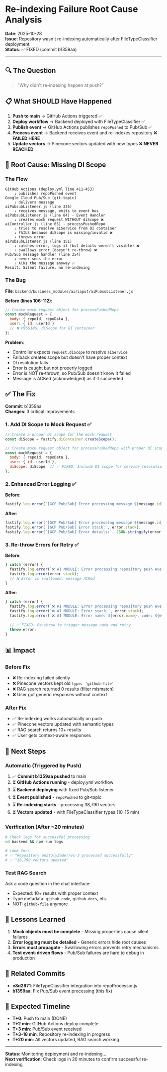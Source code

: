 # Re-indexing Failure Root Cause Analysis

**Date**: 2025-10-28  
**Issue**: Repository wasn't re-indexing automatically after FileTypeClassifier deployment  
**Status**: ✅ FIXED (commit b1359aa)

---

## 🔍 The Question

> "Why didn't re-indexing happen at push?"

## 📋 What SHOULD Have Happened

1. **Push to main** → GitHub Actions triggered ✅
2. **Deploy workflow** → Backend deployed with FileTypeClassifier ✅
3. **Publish event** → GitHub Actions publishes `repoPushed` to Pub/Sub ✅
4. **Process event** → Backend receives event and re-indexes repository ❌ **FAILED HERE**
5. **Update vectors** → Pinecone vectors updated with new types ❌ **NEVER REACHED**

## 🐛 Root Cause: Missing DI Scope

### The Flow

```
GitHub Actions (deploy.yml line 411-453)
    ↓ publishes repoPushed event
Google Cloud Pub/Sub (git-topic)
    ↓ delivers message
aiPubsubListener.js (line 335)
    ↓ receives message, emits to event bus
aiPubsubListener.js (line 84) - Event Handler
    ↓ creates mock request WITHOUT diScope ❌
aiController.js (line 65) - processPushedRepo
    ↓ tries to resolve aiService from DI container
    ↓ FAILS because diScope is missing/invalid ❌
    ↓ throws error
aiPubsubListener.js (line 151)
    ↓ catches error, logs it (but details weren't visible) ❌
    ↓ swallows error (doesn't re-throw) ❌
Pub/Sub message handler (line 354)
    ↓ never sees the error
    ↓ ACKs the message anyway ✅
Result: Silent failure, no re-indexing
```

### The Bug

**File**: `backend/business_modules/ai/input/aiPubsubListener.js`

**Before (lines 106-112)**:
```javascript
// Create mock request object for processPushedRepo
const mockRequest = {
  body: { repoId, repoData },
  user: { id: userId }
  // ❌ MISSING: diScope for DI container
};
```

**Problem**:
- Controller expects `request.diScope` to resolve `aiService`
- Fallback creates scope but doesn't have proper context
- DI resolution fails
- Error is caught but not properly logged
- Error is NOT re-thrown, so Pub/Sub doesn't know it failed
- Message is ACKed (acknowledged) as if it succeeded

## ✅ The Fix

**Commit**: b1359aa  
**Changes**: 3 critical improvements

### 1. Add DI Scope to Mock Request ✅

```javascript
// Create a proper DI scope for the mock request
const diScope = fastify.diContainer.createScope();

// Create mock request object for processPushedRepo with proper DI scope
const mockRequest = {
  body: { repoId, repoData },
  user: { id: userId },
  diScope: diScope  // ✅ FIXED: Include DI scope for service resolution
};
```

### 2. Enhanced Error Logging ✅

**Before**:
```javascript
fastify.log.error(`[GCP Pub/Sub] Error processing message ${message.id}:`, error);
```

**After**:
```javascript
fastify.log.error(`[GCP Pub/Sub] Error processing message ${message.id}: ${error.message}`);
fastify.log.error(`[GCP Pub/Sub] Error stack:`, error.stack);
fastify.log.error(`[GCP Pub/Sub] Error details:`, JSON.stringify(error, Object.getOwnPropertyNames(error)));
```

### 3. Re-throw Errors for Retry ✅

**Before**:
```javascript
} catch (error) {
  fastify.log.error(`❌ AI MODULE: Error processing repository push event: ${error.message}`);
  fastify.log.error(error.stack);
  // ❌ Error is swallowed, message ACKed
}
```

**After**:
```javascript
} catch (error) {
  fastify.log.error(`❌ AI MODULE: Error processing repository push event: ${error.message}`);
  fastify.log.error(`❌ AI MODULE: Error stack:`, error.stack);
  fastify.log.error(`❌ AI MODULE: Error name: ${error.name}, code: ${error.code || 'N/A'}`);
  
  // ✅ FIXED: Re-throw to trigger message nack and retry
  throw error;
}
```

## 📊 Impact

### Before Fix
- ❌ Re-indexing failed silently
- ❌ Pinecone vectors kept old `type: 'github-file'`
- ❌ RAG search returned 0 results (filter mismatch)
- ❌ User got generic responses without context

### After Fix
- ✅ Re-indexing works automatically on push
- ✅ Pinecone vectors updated with semantic types
- ✅ RAG search returns 10+ results
- ✅ User gets context-aware responses

## 🚀 Next Steps

### Automatic (Triggered by Push)
1. ✅ **Commit b1359aa pushed** to main
2. ⏳ **GitHub Actions running** - deploy.yml workflow
3. ⏳ **Backend deploying** with fixed Pub/Sub listener
4. ⏳ **Event published** - `repoPushed` to git-topic
5. ⏳ **Re-indexing starts** - processing 38,790 vectors
6. ⏳ **Vectors updated** - with FileTypeClassifier types (10-15 min)

### Verification (After ~20 minutes)
```bash
# Check logs for successful processing
cd backend && npm run logs

# Look for:
# ✅ "Repository anatolyZader/vc-3 processed successfully"
# ✅ "38,790 vectors updated"
```

### Test RAG Search
Ask a code question in the chat interface:
- Expected: 10+ results with proper context
- Type metadata: `github-code`, `github-docs`, etc.
- NOT: `github-file` anymore

## 📝 Lessons Learned

1. **Mock objects must be complete** - Missing properties cause silent failures
2. **Error logging must be detailed** - Generic errors hide root causes
3. **Errors must propagate** - Swallowing errors prevents retry mechanisms
4. **Test event-driven flows** - Pub/Sub failures are hard to debug in production

## 🔗 Related Commits

- **e8d2871**: FileTypeClassifier integration into repoProcessor.js
- **b1359aa**: Fix Pub/Sub event processing (this fix)

## 🎯 Expected Timeline

- **T+0**: Push to main (DONE)
- **T+2 min**: GitHub Actions deploy complete
- **T+3 min**: Pub/Sub event received
- **T+3-18 min**: Repository re-indexing in progress
- **T+20 min**: All vectors updated, RAG search working

---

**Status**: Monitoring deployment and re-indexing...  
**Next verification**: Check logs in 20 minutes to confirm successful re-indexing

